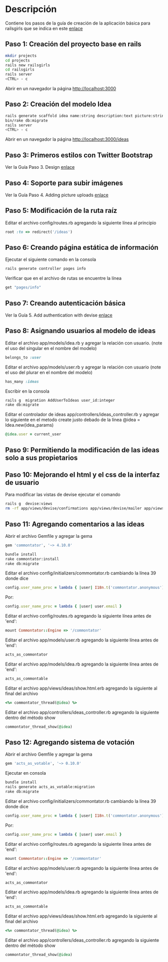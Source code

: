 # Descripción
Contiene los pasos de la guía de creación de la aplicación básica para railsgirls que se indica en este [enlace](http://guides.railsgirls.com/app/)

## Paso 1: Creación del proyecto base en rails
```bash
mkdir projects
cd projects
rails new railsgirls
cd railsgirls
rails server
<CTRL> - c
```

Abrir en un navegador la página [http://localhost:3000](http://localhost:3000)

## Paso 2: Creación del modelo Idea
```bash
rails generate scaffold idea name:string description:text picture:string
bin/rake db:migrate
rails server
<CTRL> - c
```

Abrir en un navegador la página [http://localhost:3000/ideas](http://localhost:3000/ideas)

## Paso 3: Primeros estilos con Twitter Bootstrap
Ver la Guía Paso 3. Design [enlace](http://guides.railsgirls.com/app/)

## Paso 4: Soporte para subir imágenes
Ver la Guía Paso 4. Adding picture uploads [enlace](http://guides.railsgirls.com/app/)

## Paso 5: Modificación de la ruta raíz
Editar el archivo config/routes.rb agregando la siguiente línea al principio
```ruby
root :to => redirect('/ideas')
```

## Paso 6: Creando página estática de información
Ejecutar el siguiente comando en la consola

```bash
rails generate controller pages info
```
Verificar que en el archivo de rutas se encuentre la línea

```ruby
get "pages/info"
```

## Paso 7: Creando autenticación básica
Ver la Guía 5. Add authentication with devise [enlace](http://guides.railsgirls.com/devise/)

## Paso 8: Asignando usuarios al modelo de ideas
Editar el archivo app/models/idea.rb y agregar la relación con usuario. (note el uso del singular en el nombre del modelo)

```ruby
belongs_to :user
```

Editar el archivo app/models/user.rb y agregar la relación con usuario (note el uso del plurar en el nombre del modelo)

```ruby
has_many :ideas
```

Escribir en la consola

```bash
rails g  migration AddUserToIdeas user_id:integer
rake db:migrate
```

Editar el controlador de ideas app/controllers/ideas_controller.rb y agregar lo siguiente en el metodo create justo debado de la línea @idea = Idea.new(idea_params)

```ruby
@idea.user = current_user
```

## Paso 9: Permitiendo la modificación de las ideas solo a sus propietarios

## Paso 10: Mejorando el html y el css de la interfaz de usuario
Para modificar las vistas de devise ejecutar el comando

```bash
rails g  devise:views
rm -rf app/views/devise/confirmations app/views/devise/mailer app/views/devise/shared app/views/devise/unlocks
```

## Paso 11: Agregando comentarios a las ideas
Abrir el archivo Gemfile y agregar la gema

```ruby
gem 'commontator', '~> 4.10.0'
```

```bash
bundle install
rake commontator:install
rake db:migrate
```

Editar el archivo config/initializers/commontator.rb cambiando la línea 39 donde dice

```ruby
config.user_name_proc = lambda { |user| I18n.t('commontator.anonymous') }
```

Por:

```ruby
config.user_name_proc = lambda { |user| user.email }
```

Editar el archivo config/routes.rb agregando la siguiente línea antes de 'end':

```ruby
mount Commontator::Engine => '/commontator'
```

Editar el archivo app/models/user.rb agregando la siguiente línea antes de 'end':

```ruby
acts_as_commontator
```

Editar el archivo app/models/idea.rb agregando la siguiente línea antes de 'end':

```ruby
acts_as_commontable
```

Editar el archivo app/views/ideas/show.html.erb agregando la siguiente al final del archivo

```ruby
<%= commontator_thread(@idea) %>
```

Editar el archivo app/controllers/ideas_controller.rb agregando la siguiente dentro del método show

```ruby
commontator_thread_show(@idea)
```

## Paso 12: Agregando sistema de votación
Abrir el archivo Gemfile y agregar la gema

```ruby
gem 'acts_as_votable', '~> 0.10.0'
```

Ejecutar en consola
```bash
bundle install
rails generate acts_as_votable:migration
rake db:migrate
```

Editar el archivo config/initializers/commontator.rb cambiando la línea 39 donde dice

```ruby
config.user_name_proc = lambda { |user| I18n.t('commontator.anonymous') }
```

Por:

```ruby
config.user_name_proc = lambda { |user| user.email }
```

Editar el archivo config/routes.rb agregando la siguiente línea antes de 'end':

```ruby
mount Commontator::Engine => '/commontator'
```

Editar el archivo app/models/user.rb agregando la siguiente línea antes de 'end':

```ruby
acts_as_commontator
```

Editar el archivo app/models/idea.rb agregando la siguiente línea antes de 'end':

```ruby
acts_as_commontable
```

Editar el archivo app/views/ideas/show.html.erb agregando la siguiente al final del archivo

```ruby
<%= commontator_thread(@idea) %>
```

Editar el archivo app/controllers/ideas_controller.rb agregando la siguiente dentro del método show

```ruby
commontator_thread_show(@idea)
```
